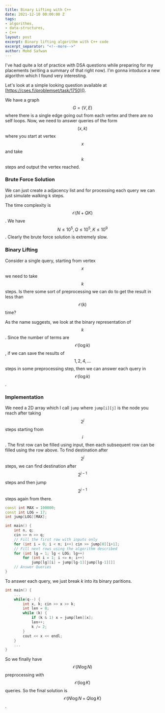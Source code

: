 ```yaml
---
title: Binary Lifting with C++
date: 2021-12-10 00:00:00 Z
tags:
- algorithms,
- data-structures,
- C++
layout: post
excerpt: Binary lifting algorithm with C++ code
excerpt_separator: "<!--more-->"
author: Mohd Safwan
---
```


I've had quite a lot of practice with DSA questions while preparing for my placements (writing a summary of that right now). I'm gonna intoduce a new algorithm which I found very interesting.

Let's look at a simple looking question available at [https://cses.fi/problemset/task/1750]().

We have a graph $$G = (V, E)$$ where there is a single edge going out from each vertex and there are no self loops. Now, we need to answer queries of the form $$(x, k)$$ where you start at vertex $$x$$ and take $$k$$ steps and output the vertex reached.


### Brute Force Solution
We can just create a adjacency list and for processing each query we can just simulate walking k steps.

The time complexity is $$\mathcal{O}(N + QK)$$. We have $$N \leq 10^5, Q \leq 10^5, K \leq 10^9$$. Clearly the brute force solution is extremely slow.

### Binary Lifting

Consider a single query, starting from vertex $$x$$ we need to take $$k$$ steps. Is there some sort of preprocessing we can do to get the result in less than $$\mathcal{O}(k)$$ time?

As the name suggests, we look at the binary representation of $$k$$. Since the number of terms are $$\mathcal{O}(\log k)$$, if we can save the results of $$1, 2,4,...$$ steps in some preprocessing step, then we can answer each query in $$\mathcal{O}(\log k)$$.

### Implementation

We need a 2D array which I call ```jump``` where ```jump[i][j]``` is the node you reach after taking $$2^j$$ steps starting from $$i$$. The first row can be filled using input, then each subsequent row can be filled using the row above. To find destination after $$2^j$$ steps, we can find destination after $$2^{j-1}$$ steps and then jump $$2^{j-1}$$ steps again from there.

```c++
const int MAX = 100000;
const int LOG = 17;
int jump[LOG][MAX];

int main() {
    int n, q;
    cin >> n >> q;
    // Fill the first row with inputs only
    for (int i = 0; i < n; i++) cin >> jump[0][i+1];
    // Fill next rows using the algorithm described
    for (int lg = 1; lg < LOG; lg++) 
        for (int i = 1; i <= n; i++)
            jump[lg][i] = jump[lg-1][jump[lg-1][]]
    // Answer Queries
}
```

To answer each query, we just break $k$ into its binary paritions.

```c++
int main() {
    ...
    while(q--) {
        int x, k; cin >> x >> k;
        int len = 0;
        while (k) {
            if (k & 1) x = jump[len][x];
            len++;
            k /= 2;
        }
        cout << x << endl;
    }
    ...
}
```
So we finally have $$\mathcal{O}(N\log N)$$ preprocessing with $$\mathcal{O}(\log K)$$ queries. So the final solution is $$\mathcal{O}(N\log N  + Q \log K)$$.
